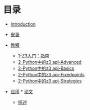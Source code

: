 # 目录

* [Introduction](README.md)

* [安装](docs/install/install.md)
  
* [教程](empty.md)
  - [1-Z3入门：指南](docs/tutorial/1-Getting%20Started%20with%20Z3-A%20Guide.md)
  - [2-Python中的z3 api-Advanced](docs/tutorial/2-Z3API_in_Python-Advanced.md)
  - [2-Python中的z3 api-Basics](docs/tutorial/2-Z3API_in_Python-Basics.md)
  - [2-Python中的z3 api-Fixedpoints](docs/tutorial/2-Z3API_in_Python-Fixedpoints.md)
  - [2-Python中的z3 api-Strategies](docs/tutorial/2-Z3API_in_Python-Strategies.md)

* [应用](docs/应用/推理.md)
[
]()* [论文](empty.md)
  - [综述](docs/paper/综述.md)